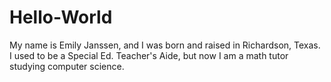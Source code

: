 # Hello-World
My name is Emily Janssen, and I was born and raised in Richardson, Texas.
I used to be a Special Ed. Teacher's Aide, but now I am a math tutor studying computer science.
